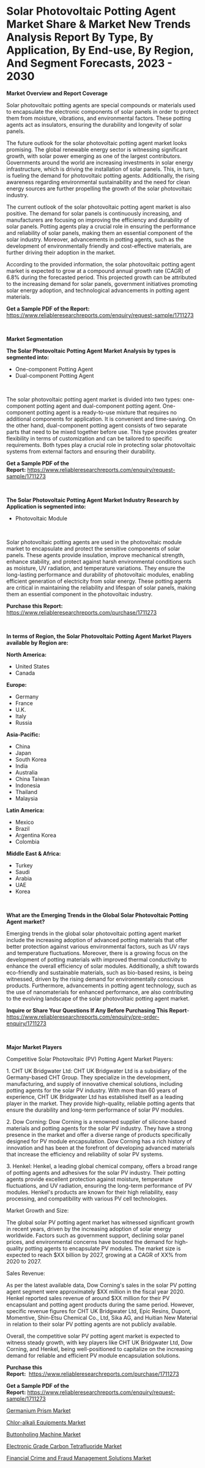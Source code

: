 <p><h1>Solar Photovoltaic Potting Agent Market Share & Market New Trends Analysis Report By Type, By Application, By End-use, By Region, And Segment Forecasts, 2023 - 2030</h1></p><p><strong>Market Overview and Report Coverage</strong></p>
<p><p>Solar photovoltaic potting agents are special compounds or materials used to encapsulate the electronic components of solar panels in order to protect them from moisture, vibrations, and environmental factors. These potting agents act as insulators, ensuring the durability and longevity of solar panels.</p><p>The future outlook for the solar photovoltaic potting agent market looks promising. The global renewable energy sector is witnessing significant growth, with solar power emerging as one of the largest contributors. Governments around the world are increasing investments in solar energy infrastructure, which is driving the installation of solar panels. This, in turn, is fueling the demand for photovoltaic potting agents. Additionally, the rising awareness regarding environmental sustainability and the need for clean energy sources are further propelling the growth of the solar photovoltaic industry.</p><p>The current outlook of the solar photovoltaic potting agent market is also positive. The demand for solar panels is continuously increasing, and manufacturers are focusing on improving the efficiency and durability of solar panels. Potting agents play a crucial role in ensuring the performance and reliability of solar panels, making them an essential component of the solar industry. Moreover, advancements in potting agents, such as the development of environmentally friendly and cost-effective materials, are further driving their adoption in the market.</p><p>According to the provided information, the solar photovoltaic potting agent market is expected to grow at a compound annual growth rate (CAGR) of 6.8% during the forecasted period. This projected growth can be attributed to the increasing demand for solar panels, government initiatives promoting solar energy adoption, and technological advancements in potting agent materials.</p></p>
<p><strong>Get a Sample PDF of the Report:</strong> <a href="https://www.reliableresearchreports.com/enquiry/request-sample/1711273">https://www.reliableresearchreports.com/enquiry/request-sample/1711273</a></p>
<p>&nbsp;</p>
<p><strong>Market Segmentation</strong></p>
<p><strong>The Solar Photovoltaic Potting Agent Market Analysis by types is segmented into:</strong></p>
<p><ul><li>One-component Potting Agent</li><li>Dual-component Potting Agent</li></ul></p>
<p>&nbsp;</p>
<p><p>The solar photovoltaic potting agent market is divided into two types: one-component potting agent and dual-component potting agent. One-component potting agent is a ready-to-use mixture that requires no additional components for application. It is convenient and time-saving. On the other hand, dual-component potting agent consists of two separate parts that need to be mixed together before use. This type provides greater flexibility in terms of customization and can be tailored to specific requirements. Both types play a crucial role in protecting solar photovoltaic systems from external factors and ensuring their durability.</p></p>
<p><strong>Get a Sample PDF of the Report:</strong>&nbsp;<a href="https://www.reliableresearchreports.com/enquiry/request-sample/1711273">https://www.reliableresearchreports.com/enquiry/request-sample/1711273</a></p>
<p>&nbsp;</p>
<p><strong>The Solar Photovoltaic Potting Agent Market Industry Research by Application is segmented into:</strong></p>
<p><ul><li>Photovoltaic Module</li></ul></p>
<p>&nbsp;</p>
<p><p>Solar photovoltaic potting agents are used in the photovoltaic module market to encapsulate and protect the sensitive components of solar panels. These agents provide insulation, improve mechanical strength, enhance stability, and protect against harsh environmental conditions such as moisture, UV radiation, and temperature variations. They ensure the long-lasting performance and durability of photovoltaic modules, enabling efficient generation of electricity from solar energy. These potting agents are critical in maintaining the reliability and lifespan of solar panels, making them an essential component in the photovoltaic industry.</p></p>
<p><strong>Purchase this Report:</strong>&nbsp; <a href="https://www.reliableresearchreports.com/purchase/1711273">https://www.reliableresearchreports.com/purchase/1711273</a></p>
<p>&nbsp;</p>
<p><strong>In terms of Region, the Solar Photovoltaic Potting Agent Market Players available by Region are:</strong></p>
<p>
    <p> <strong> North America: </strong>
        <ul>
            <li>United States</li>
            <li>Canada</li>
        </ul>
        </p> 
    <p> <strong> Europe: </strong>
        <ul>
            <li>Germany</li>
            <li>France</li>
            <li>U.K.</li>
            <li>Italy</li>
            <li>Russia</li>
        </ul>
        </p> 
    <p> <strong> Asia-Pacific: </strong>
        <ul>
            <li>China</li>
            <li>Japan</li>
            <li>South Korea</li>
            <li>India</li>
            <li>Australia</li>
            <li>China Taiwan</li>
            <li>Indonesia</li>
            <li>Thailand</li>
            <li>Malaysia</li>
        </ul>
        </p> 
    <p> <strong> Latin America: </strong>
        <ul>
            <li>Mexico</li>
            <li>Brazil</li>
            <li>Argentina Korea</li>
            <li>Colombia</li>
        </ul>
        </p> 
    <p> <strong> Middle East & Africa: </strong>
        <ul>
            <li>Turkey</li>
            <li>Saudi</li>
            <li>Arabia</li>
            <li>UAE</li>
            <li>Korea</li>
        </ul>
    </p>
    </p>
<p>&nbsp;</p>
<p><strong>What are the Emerging Trends in the Global Solar Photovoltaic Potting Agent market?</strong></p>
<p><p>Emerging trends in the global solar photovoltaic potting agent market include the increasing adoption of advanced potting materials that offer better protection against various environmental factors, such as UV rays and temperature fluctuations. Moreover, there is a growing focus on the development of potting materials with improved thermal conductivity to enhance the overall efficiency of solar modules. Additionally, a shift towards eco-friendly and sustainable materials, such as bio-based resins, is being witnessed, driven by the rising demand for environmentally conscious products. Furthermore, advancements in potting agent technology, such as the use of nanomaterials for enhanced performance, are also contributing to the evolving landscape of the solar photovoltaic potting agent market.</p></p>
<p><strong>Inquire or Share Your Questions If Any Before Purchasing This Report</strong>- <a href="https://www.reliableresearchreports.com/enquiry/pre-order-enquiry/1711273">https://www.reliableresearchreports.com/enquiry/pre-order-enquiry/1711273</a></p>
<p>&nbsp;</p>
<p><strong>Major Market Players</strong></p>
<p><p>Competitive Solar Photovoltaic (PV) Potting Agent Market Players:</p><p>1. CHT UK Bridgwater Ltd: CHT UK Bridgwater Ltd is a subsidiary of the Germany-based CHT Group. They specialize in the development, manufacturing, and supply of innovative chemical solutions, including potting agents for the solar PV industry. With more than 60 years of experience, CHT UK Bridgwater Ltd has established itself as a leading player in the market. They provide high-quality, reliable potting agents that ensure the durability and long-term performance of solar PV modules.</p><p>2. Dow Corning: Dow Corning is a renowned supplier of silicone-based materials and potting agents for the solar PV industry. They have a strong presence in the market and offer a diverse range of products specifically designed for PV module encapsulation. Dow Corning has a rich history of innovation and has been at the forefront of developing advanced materials that increase the efficiency and reliability of solar PV systems.</p><p>3. Henkel: Henkel, a leading global chemical company, offers a broad range of potting agents and adhesives for the solar PV industry. Their potting agents provide excellent protection against moisture, temperature fluctuations, and UV radiation, ensuring the long-term performance of PV modules. Henkel's products are known for their high reliability, easy processing, and compatibility with various PV cell technologies.</p><p>Market Growth and Size:</p><p>The global solar PV potting agent market has witnessed significant growth in recent years, driven by the increasing adoption of solar energy worldwide. Factors such as government support, declining solar panel prices, and environmental concerns have boosted the demand for high-quality potting agents to encapsulate PV modules. The market size is expected to reach $XX billion by 2027, growing at a CAGR of XX% from 2020 to 2027.</p><p>Sales Revenue:</p><p>As per the latest available data, Dow Corning's sales in the solar PV potting agent segment were approximately $XX million in the fiscal year 2020. Henkel reported sales revenue of around $XX million for their PV encapsulant and potting agent products during the same period. However, specific revenue figures for CHT UK Bridgwater Ltd, Epic Resins, Dupont, Momentive, Shin-Etsu Chemical Co., Ltd, Sika AG, and Huitian New Material in relation to their solar PV potting agents are not publicly available.</p><p>Overall, the competitive solar PV potting agent market is expected to witness steady growth, with key players like CHT UK Bridgwater Ltd, Dow Corning, and Henkel, being well-positioned to capitalize on the increasing demand for reliable and efficient PV module encapsulation solutions.</p></p>
<p><strong>Purchase this Report:</strong>&nbsp;&nbsp;<a href="https://www.reliableresearchreports.com/purchase/1711273">https://www.reliableresearchreports.com/purchase/1711273</a></p>
<p></p>
<p><strong>Get a Sample PDF of the Report:</strong>&nbsp;<a href="https://www.reliableresearchreports.com/enquiry/request-sample/1711273">https://www.reliableresearchreports.com/enquiry/request-sample/1711273</a></p>
<p><p><a href="https://issuu.com/reportprime-2/docs/germanium-prism-market-size-2030.pptx?fr=xKAE9_zU1NQ">Germanium Prism Market</a></p><p><a href="https://github.com/ashepherd82/Market-Research-Report-List-1/blob/main/chlor-alkali-equipments-market.md">Chlor-alkali Equipments Market</a></p><p><a href="https://github.com/castoriffic/Market-Research-Report-List-1/blob/main/buttonholing-machine-market.md">Buttonholing Machine Market</a></p><p><a href="Your link will appear here after publishing.">Electronic Grade Carbon Tetrafluoride Market</a></p><p><a href="https://medium.com/@christinascott1938/financial-crime-and-fraud-management-solutions-market-size-and-market-trends-complete-industry-4072221fed84">Financial Crime and Fraud Management Solutions Market</a></p></p>